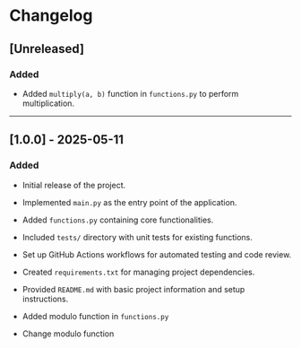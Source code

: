 # Changelog

## [Unreleased]

### Added

- Added `multiply(a, b)` function in `functions.py` to perform multiplication.

----------------------

## [1.0.0] - 2025-05-11

### Added

- Initial release of the project.
- Implemented `main.py` as the entry point of the application.
- Added `functions.py` containing core functionalities.
- Included `tests/` directory with unit tests for existing functions.
- Set up GitHub Actions workflows for automated testing and code review.
- Created `requirements.txt` for managing project dependencies.
- Provided `README.md` with basic project information and setup instructions.

- Added modulo function in `functions.py`
- Change modulo function